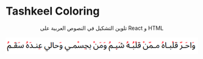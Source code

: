 # Tashkeel Coloring 
<p align='center'>
  تلوين التشكيل في النصوص العربية على React و HTML
  <br/>
  <br/>
  <img src="Screenshot from 2022-04-10 03-30-22.png" />
</p>
